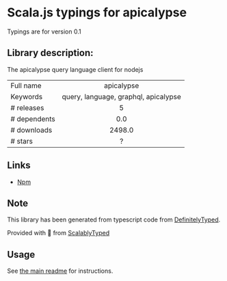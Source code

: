 
# Scala.js typings for apicalypse

Typings are for version 0.1

## Library description:
The apicalypse query language client for nodejs

|                    |                 |
| ------------------ | :-------------: |
| Full name          | apicalypse |
| Keywords           | query, language, graphql, apicalypse |
| # releases         | 5 |
| # dependents       | 0.0 |
| # downloads        | 2498.0 |
| # stars            | ? |

## Links
- [Npm](https://www.npmjs.com/package/apicalypse)
    


## Note
This library has been generated from typescript code from [DefinitelyTyped](https://definitelytyped.org).

Provided with :purple_heart: from [ScalablyTyped](https://github.com/oyvindberg/ScalablyTyped)

## Usage
See [the main readme](../../readme.md) for instructions.


